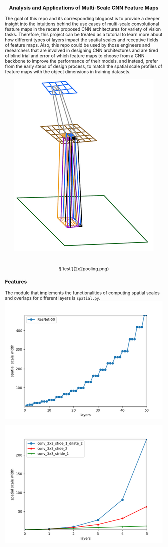 <h3 align="center">
<p>Analysis and Applications of Multi-Scale CNN Feature Maps
</h3>
The goal of this repo and its corresponding blogpost is to provide a deeper insight into the intuitions behind the use cases of multi-scale convolutional
feature maps in the recent proposed CNN architectures for variety of vision tasks. Therefore, this project can be treated as a tutorial to learn more
about how different types of layers impact the spatial scales and receptive fields of feature maps. Also, this repo could be used by those engineers and
researchers that are involved in designing CNN architectures and are tired of blind trial and error of which feature maps to choose from a CNN backbone
to improve the performance of their models, and instead, prefer from the early steps of design process, to match the spatial scale profiles of feature
maps with the object dimensions in training datasets.

<p align="center"> 
<img src="2x2pooling.png">
</p>

<p align="center">
  <img ''>
</p>
<p align="center">
!['test'](2x2pooling.png)
</p>

### Features
The module that implements the functionalities of computing spatial scales and overlaps for different layers is `spatial.py`.
![Image description](resnet-50.png)

![Image description](dilated.png)



